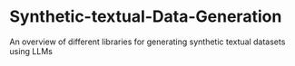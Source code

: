 # Synthetic-textual-Data-Generation
An overview of different libraries for generating synthetic textual datasets using LLMs
